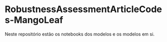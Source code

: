 # RobustnessAssessmentArticleCodes-MangoLeaf
Neste repositório estão os notebooks dos modelos e os modelos em si.
